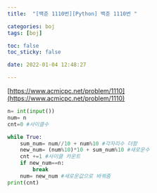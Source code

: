 ```yaml
---
title:  "[백준 1110번][Python] 백준 1110번 "

categories: boj
tags: [boj]

toc: false
toc_sticky: false

date: 2022-01-04 12:48:27

---
```

[https://www.acmicpc.net/problem/1110](https://www.acmicpc.net/problem/1110)

```python
n= int(input())  
num= n 
cnt=0 #사이클수 

while True:
    sum_num= num//10 + num%10 #각자리수 더함
    new_num= (num%10)*10 + sum_num%10 #새로운수
    cnt +=1 #사이클 카운트
    if new_num==n:
        break
    num= new_num #새로운값으로 바꿔줌
print(cnt)

```